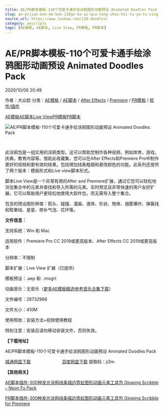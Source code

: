 ```yaml
---
title: AE/PR脚本模板-110个可爱卡通手绘涂鸦图形动画预设 Animated Doodles Pack
slug: ae-prjiao-ben-mo-ban-110ge-ke-ai-qia-tong-shou-hui-tu-ya-tu-xing-dong-hua-yu-she-animated-doodles-pack
source_url: https://www.lookae.com/110-doodles/
category: aescripts
tags: [AE模板, AE脚本, Live View, PR模板, PR脚本]
---
```

# AE/PR脚本模板-110个可爱卡通手绘涂鸦图形动画预设 Animated Doodles Pack

2020/10/06 20:49

作者：大众脸
分类：[AE模板](https://www.lookae.com/after-effects/other-after-effects/) / [AE脚本](https://www.lookae.com/after-effects/aescripts/) / [After Effects](https://www.lookae.com/after-effects/) / [Premiere](https://www.lookae.com/qitarjcj/premierezy/) / [PR模板](https://www.lookae.com/prmoban/) / [软件/插件](https://www.lookae.com/qitarjcj/)

[AE模板](https://www.lookae.com/tag/ae%e6%a8%a1%e6%9d%bf/)[AE脚本](https://www.lookae.com/tag/ae%e8%84%9a%e6%9c%ac/)[Live View](https://www.lookae.com/tag/live-view/)[PR模板](https://www.lookae.com/tag/pr%e6%a8%a1%e6%9d%bf/)[PR脚本](https://www.lookae.com/tag/pr%e8%84%9a%e6%9c%ac/)

![AE/PR脚本模板-110个可爱卡通手绘涂鸦图形动画预设 Animated Doodles Pack](https://www.lookae.com/wp-content/uploads/2020/10/110-Animated-Doodles-Pack.jpg "AE/PR脚本模板-110个可爱卡通手绘涂鸦图形动画预设 Animated Doodles Pack-LookAE.com")

[﻿﻿﻿](https://cloud.video.taobao.com//play/u/705956171/p/1/e/6/t/1/281330876307.mp4)

此涂鸦包是一组实用的涂鸦类型。这可以帮助您制作各种视频，例如体育，游戏，庆典，教育内容等。借助此收藏集，您可以在After Effects和Premiere Pro中制作更好的视频和更有效的结果。包括增加线条粗细和更改颜色的功能。此系列还提供了两个版本：模板形式和Live view脚本形式。

脚本Live View是一个非常有用的After and Premiere扩展，通过它您可以轻松地浏览集合中的元素并查找和导入所需的元素。实时预览且非常快速的用户友好扩展，它可以帮助用户更轻松地使用大软件包，而无需导入整个集合。

包含的预设图形种类：箭头、碰撞、漫画、液体、形状、物体、烟雾爆炸、弹簧线和眩晕线、星星、修补气泡、花环等。

**文件信息：**

支持系统：Win 和 Mac

适用软件：Premiere Pro CC 2019或更高版本、After Effects CC 2019或更高版本

分辨率：不限制

脚本扩展：Live View 扩展（已提供）

模板预设：.aep 和  .mogrt

动画音乐：无音乐（[更多AE模板精选参考音乐合集下载](https://item.taobao.com/item.htm?spm=a1z10.1.w4004-2793089344.4.MUvxbV&id=37289930486)）

文件编号：28732986

文件大小：410M

使用帮助：安装方法+视频使用教程

特别注意：安装后请勿移动安装文件，否则失效。

**【下载地址】**

AE/PR脚本模板-110个可爱卡通手绘涂鸦图形动画预设 Animated Doodles Pack

[城通网盘下载](https://089u.com/file/680462-464842459)                          [百度网盘下载](https://pan.baidu.com/s/18YQYPQk63icQd_UiDix6TQ) 提取码：ji3m

**【其他相关】**

[AE脚本插件-300种发光涂鸦线条描边霓虹图形动画元素工具包 Glowing Scribble – Neon Fx Pack](https://www.lookae.com/neon-fx-pack/)

[PR脚本插件-300种发光涂鸦线条描边霓虹图形动画元素工具包 Glowing Scribble for Premiere](https://www.lookae.com/glowing-scribble/)
